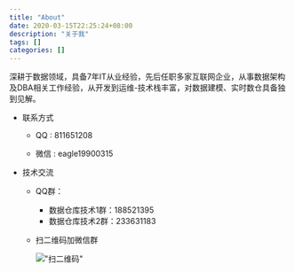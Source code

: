 ```yaml
---
title: "About"
date: 2020-03-15T22:25:24+08:00
description: "关于我"
tags: []
categories: []
---
```




​		深耕于数据领域，具备7年IT从业经验，先后任职多家互联网企业，从事数据架构及DBA相关工作经验，从开发到运维-技术栈丰富，对数据建模、实时数仓具备独到见解。



* 联系方式
  * QQ   : 811651208 

  * 微信 : eagle19900315

    

* 技术交流

  * QQ群：

    * 数据仓库技术1群：188521395
    * 数据仓库技术2群：233631183

  * 扫二维码加微信群

    !["扫二维码"](/images/wxerweima.png)